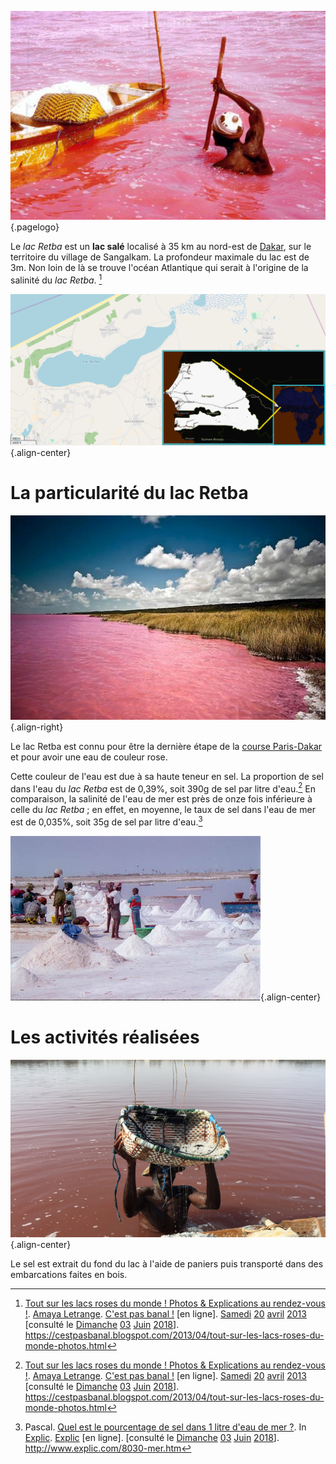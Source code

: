 <!-- TITLE: Retba (lac) -->
<!-- SUBTITLE: Présentation du lac Retba -->

![Pink Lake 02](/uploads/lake/pink-lake-02.jpg "Le lac Retba et une embarcation utilisée pour récupérer le sel du lac"){.pagelogo}

Le *lac Retba* est un **lac salé** localisé à 35 km au nord-est de [Dakar](/geographie/ville/afrique/nord-ouest/senegal/dakar), sur le territoire du village de Sangalkam. La profondeur maximale du lac est de 3m. Non loin de là se trouve l'océan Atlantique qui serait à l'origine de la salinité du *lac Retba*. [^1]

![Lacretba](/uploads/lake/lacretba.png "Géolocalisation du lac Retba"){.align-center}

# La particularité du lac Retba
![Pink Lake Retba](/uploads/lake/pink-lake-retba.jpg "Photo du lac Retba"){.align-right}

Le lac Retba est connu pour être la dernière étape de la [course Paris-Dakar](/sport/international/course/course-de-voiture/paris-dakar) et pour avoir une eau de couleur rose.

Cette couleur de l'eau est due à sa haute teneur en sel.
La proportion de sel dans l'eau du *lac Retba* est de 0,39%, soit 390g de sel par litre d'eau.[^1] En comparaison, la salinité de l'eau de mer est près de onze fois inférieure à celle du *lac Retba* ; en effet, en moyenne, le taux de sel dans l'eau de mer est de 0,035%, soit 35g de sel par litre d'eau.[^2]

![Sel Extrait Du Lac Retba](/uploads/lake/sel-extrait-du-lac-retba.jpg "Échantillon de sel extrait du lac Retba"){.align-center}

# Les activités réalisées
![Lac Retba Worker Digging Salt](/uploads/lake/lac-retba-worker-digging-salt.jpg "Travailleur en train d'extraire du sel du lac Retba"){.align-center}

Le sel est extrait du fond du lac à l'aide de paniers puis transporté dans des embarcations faites en bois.


[^1]: [Tout sur les lacs roses du monde ! Photos & Explications au rendez-vous !](https://cestpasbanal.blogspot.com/2013/04/tout-sur-les-lacs-roses-du-monde-photos.html). [Amaya Letrange](https://plus.google.com/111664944124095912169). [C'est pas banal !](https://cestpasbanal.blogspot.com/) [en ligne]. [Samedi](/histoire/date/calendrier-gregorien/par-jour-de-la-semaine/samedi) [20](/histoire/date/calendrier-gregorien/par-jour/20) [avril](/histoire/date/calendrier-gregorien/par-mois/avril) [2013](/histoire/date/calendrier-gregorien/par-annee/2013) [consulté le [Dimanche](/histoire/date/calendrier-gregorien/par-jour-de-la-semaine/dimanche) [03](/histoire/date/calendrier-gregorien/par-jour/03) [Juin](/histoire/date/calendrier-gregorien/par-mois/juin) [2018](/histoire/date/calendrier-gregorien/par-annee/2018)]. https://cestpasbanal.blogspot.com/2013/04/tout-sur-les-lacs-roses-du-monde-photos.html
[^2]: Pascal. [Quel est le pourcentage de sel dans 1 litre d'eau de mer ?](http://www.explic.com/8030-mer.htm). In [Explic](http://www.explic.com). [Explic](http://www.explic.com) [en ligne]. [consulté le [Dimanche](/histoire/date/calendrier-gregorien/par-jour-de-la-semaine/dimanche) [03](/histoire/date/calendrier-gregorien/par-jour/03) [Juin](/histoire/date/calendrier-gregorien/par-mois/juin) [2018](/histoire/date/calendrier-gregorien/par-annee/2018)]. http://www.explic.com/8030-mer.htm